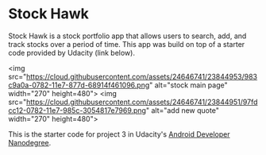 # Stock Hawk
Stock Hawk is a stock portfolio app that allows users to search, add, and track stocks over a period of time. This app was build on top of a starter code provided by Udacity (link below). 

<img src="https://cloud.githubusercontent.com/assets/24646741/23844953/983c9a0a-0782-11e7-877d-68914f461096.png" alt="stock main page" width="270" height=480">
<img src="https://cloud.githubusercontent.com/assets/24646741/23844951/97fdcc12-0782-11e7-985c-3054817e7969.png" alt="add new quote" width="270" height=480">


This is the starter code for project 3 in Udacity's [Android Developer Nanodegree](https://www.udacity.com/course/android-developer-nanodegree-by-google--nd801). 



